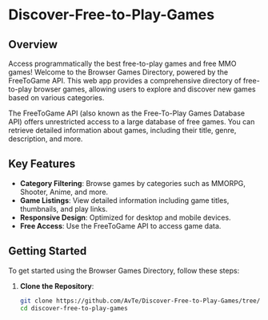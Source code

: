 # Discover-Free-to-Play-Games

## Overview

Access programmatically the best free-to-play games and free MMO games! Welcome to the Browser Games Directory, powered by the FreeToGame API. This web app provides a comprehensive directory of free-to-play browser games, allowing users to explore and discover new games based on various categories.

The FreeToGame API (also known as the Free-To-Play Games Database API) offers unrestricted access to a large database of free games. You can retrieve detailed information about games, including their title, genre, description, and more.

## Key Features

- **Category Filtering**: Browse games by categories such as MMORPG, Shooter, Anime, and more.
- **Game Listings**: View detailed information including game titles, thumbnails, and play links.
- **Responsive Design**: Optimized for desktop and mobile devices.
- **Free Access**: Use the FreeToGame API to access game data.

## Getting Started

To get started using the Browser Games Directory, follow these steps:

1. **Clone the Repository**:
   ```bash
   git clone https://github.com/AvTe/Discover-Free-to-Play-Games/tree/main
   cd discover-free-to-play-games
